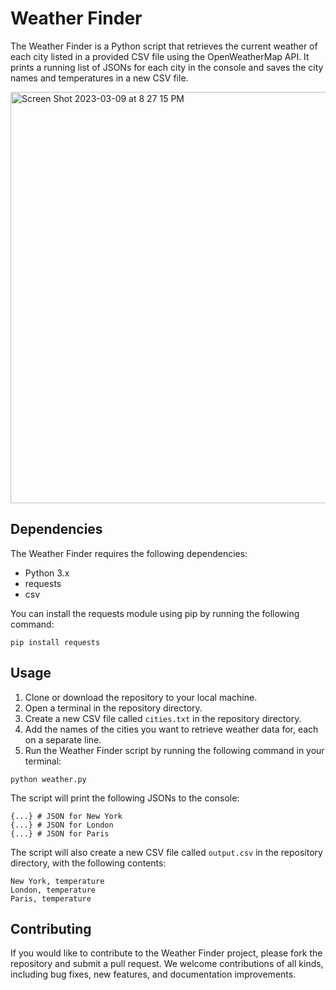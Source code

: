 # Weather Finder

The Weather Finder is a Python script that retrieves the current weather of each city listed in a provided CSV file using the OpenWeatherMap API. It prints a running list of JSONs for each city in the console and saves the city names and temperatures in a new CSV file.

<img width="658" alt="Screen Shot 2023-03-09 at 8 27 15 PM" src="https://user-images.githubusercontent.com/92187562/224207714-a7f91804-bb37-4c0a-b189-7a068a84b1a8.png">


## Dependencies

The Weather Finder requires the following dependencies:

- Python 3.x
- requests
- csv

You can install the requests module using pip by running the following command:

```
pip install requests
```


## Usage

1. Clone or download the repository to your local machine.
2. Open a terminal in the repository directory.
3. Create a new CSV file called `cities.txt` in the repository directory.
4. Add the names of the cities you want to retrieve weather data for, each on a separate line.
5. Run the Weather Finder script by running the following command in your terminal:

```
python weather.py
```
The script will print the following JSONs to the console:
```
{...} # JSON for New York
{...} # JSON for London
{...} # JSON for Paris
```
The script will also create a new CSV file called `output.csv` in the repository directory, with the following contents:
```
New York, temperature
London, temperature
Paris, temperature
```

## Contributing
If you would like to contribute to the Weather Finder project, please fork the repository and submit a pull request. We welcome contributions of all kinds, including bug fixes, new features, and documentation improvements.
